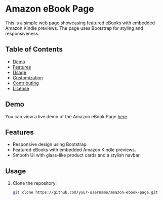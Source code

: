 # Amazon eBook Page

This is a simple web page showcasing featured eBooks with embedded Amazon Kindle previews. The page uses Bootstrap for styling and responsiveness.

## Table of Contents

- [Demo](#demo)
- [Features](#features)
- [Usage](#usage)
- [Customization](#customization)
- [Contributing](#contributing)
- [License](#license)

## Demo

You can view a live demo of the Amazon eBook Page [here](https://preetamlenka3.github.io/ebook-site/).

## Features

- Responsive design using Bootstrap.
- Featured eBooks with embedded Amazon Kindle previews.
- Smooth UI with glass-like product cards and a stylish navbar.

## Usage

1. Clone the repository:

   ```bash
   git clone https://github.com/your-username/amazon-ebook-page.git

